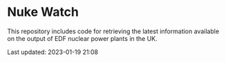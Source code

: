 # Nuke Watch

This repository includes code for retrieving the latest information available on the output of EDF nuclear power plants in the UK.

Last updated: 2023-01-19 21:08